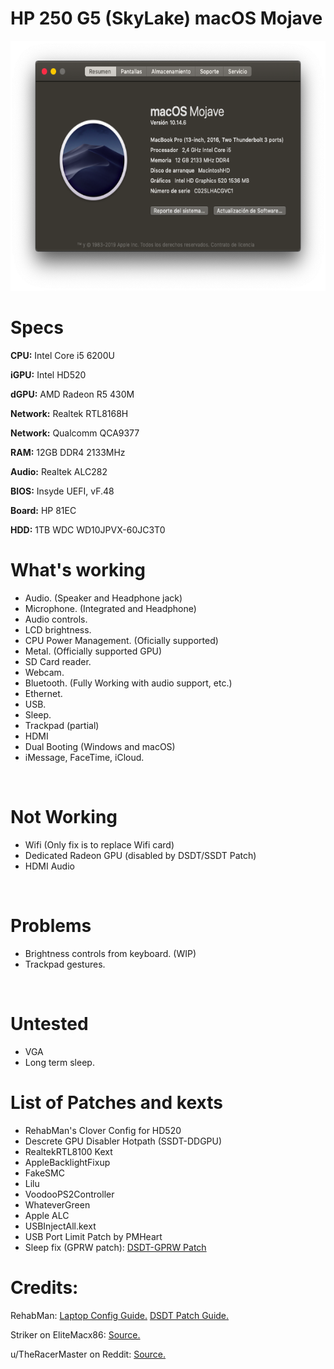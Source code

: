 # HP 250 G5 (SkyLake) macOS Mojave

<img src="https://github.com/crownvirus99/HP250G5-Hackintosh/blob/master/Captura%20de%20Pantalla%202020-06-15%20a%20la(s)%2000.46.16.png?raw=true" height="400px">

Specs
======
**CPU:** Intel Core i5 6200U

**iGPU:** Intel HD520

**dGPU:** AMD Radeon R5 430M

**Network:** Realtek RTL8168H

**Network:** Qualcomm QCA9377

**RAM:** 12GB DDR4 2133MHz

**Audio:** Realtek ALC282

**BIOS:** Insyde UEFI, vF.48

**Board:** HP 81EC

**HDD:** 1TB WDC WD10JPVX-60JC3T0 

What's working
============
* Audio. (Speaker and Headphone jack)
* Microphone. (Integrated and Headphone)
* Audio controls.
* LCD brightness.
* CPU Power Management. (Oficially supported)
* Metal. (Officially supported GPU)
* SD Card reader.
* Webcam.
* Bluetooth. (Fully Working with audio support, etc.)
* Ethernet.
* USB.
* Sleep.
* Trackpad (partial)
* HDMI
* Dual Booting (Windows and macOS)
* iMessage, FaceTime, iCloud.

&nbsp;

Not Working
=======
* Wifi (Only fix is to replace Wifi card)
* Dedicated Radeon GPU (disabled by DSDT/SSDT Patch)
* HDMI Audio

&nbsp;

Problems
=======
* Brightness controls from keyboard. (WIP)
* Trackpad gestures.

&nbsp;

Untested
=======
* VGA
* Long term sleep.


List of Patches and kexts
==================
* RehabMan's Clover Config for HD520
* Descrete GPU Disabler Hotpath (SSDT-DDGPU)
* RealtekRTL8100 Kext
* AppleBacklightFixup
* FakeSMC
* Lilu
* VoodooPS2Controller
* WhateverGreen
* Apple ALC
* USBInjectAll.kext
* USB Port Limit Patch by PMHeart
* Sleep fix (GPRW patch): [DSDT-GPRW Patch](https://1revenger1.gitbook.io/laptop-guide/battery-power-management/correcting-sleep-problems) 

Credits:
==================
RehabMan: [Laptop Config Guide.](https://github.com/RehabMan/OS-X-Clover-Laptop-Config) [DSDT Patch Guide.](https://www.tonymacx86.com/threads/guide-patching-laptop-dsdt-ssdts.152573/)

Striker on EliteMacx86: [Source.](https://www.elitemacx86.com/threads/guide-dell-inspiron-5559-intel-core-i5-6200u-8gb-ram-intel-hd-graphics-520.331/)

u/TheRacerMaster on Reddit: [Source.](https://www.reddit.com/r/hackintosh/comments/4e23w6/guide_native_audio_with_clover_applealckext/)
